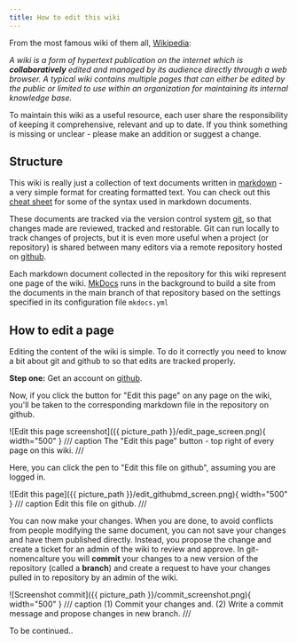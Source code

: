 ```yaml
---
title: How to edit this wiki
---
```


From the most famous wiki of them all, [Wikipedia](https://en.wikipedia.org/wiki/Wiki):

*A wiki is a form of hypertext publication on the internet which is **collaboratively** edited and managed by its audience directly through a web browser. A typical wiki contains multiple pages that can either be edited by the public or limited to use within an organization for maintaining its internal knowledge base.*

To maintain this wiki as a useful resource, each user share the responsibility of keeping it comprehensive, relevant and up to date. If you think something is missing or unclear - please make an addition or suggest a change. 

## Structure
This wiki is really just a collection of text documents written in [markdown](https://en.wikipedia.org/wiki/Markdown) - a very simple format for creating formatted text. You can check out this [cheat sheet](https://www.markdown-cheatsheet.com/) for some of the syntax used in markdown documents.

These documents are tracked via the version control system [git](https://git-scm.com/), so that changes made are reviewed, tracked and restorable. Git can run locally to track changes of projects, but it is even more useful when a project (or repository) is shared between many editors via a remote repository hosted on [github](https://github.com/).

Each markdown document collected in the repository for this wiki represent one page of the wiki. [MkDocs](https://www.mkdocs.org/) runs in the background to build a site from the documents in the main branch of that repository based on the settings specified in its configuration file `mkdocs.yml`

## How to edit a page
Editing the content of the wiki is simple. To do it correctly you need to know a bit about git and github to so that edits are tracked properly.

**Step one:** Get an account on [github](https://github.com/).

Now, if you click the button for "Edit this page" on any page on the wiki, you'll be taken to the corresponding markdown file in the repository on github.

![Edit this page screenshot]({{ picture_path }}/edit_page_screen.png){ width="500" }
/// caption
The "Edit this page" button - top right of every page on this wiki.
///

Here, you can click the pen to "Edit this file on github", assuming you are logged in.

![Edit this page]({{ picture_path }}/edit_githubmd_screen.png){ width="500" }
/// caption
Edit this file on github.
///



You can now make your changes. When you are done, to avoid conflicts from people modifying the same document, you can not save your changes and have them published directly. Instead, you propose the change and create a ticket for an admin of the wiki to review and approve. In git-nomencalture you will **commit** your changes to a new version of the repository (called a **branch**) and create a request to have your changes pulled in to repository by an admin of the wiki.

![Screenshot commit]({{ picture_path }}/commit_screenshot.png){ width="500" }
/// caption
(1) Commit your changes and. (2) Write a commit message and propose changes in new branch.
///

To be continued..